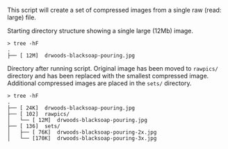 This script will create a set of compressed images from a single raw (read: large) file.

Starting directory structure showing a single large (12Mb) image.

```
> tree -hF
.
├── [ 12M]  drwoods-blacksoap-pouring.jpg
```

Directory after running script.  Original image has been moved to `rawpics/` directory and has been replaced with the smallest compressed image.  Additional compressed images are placed in the `sets/` directory.

```
> tree -hF
.
├── [ 24K]  drwoods-blacksoap-pouring.jpg
├── [ 102]  rawpics/
│   └── [ 12M]  drwoods-blacksoap-pouring.jpg
├── [ 136]  sets/
│   ├── [ 76K]  drwoods-blacksoap-pouring-2x.jpg
│   └── [170K]  drwoods-blacksoap-pouring-3x.jpg
```
